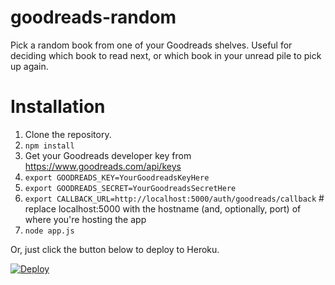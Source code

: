 # goodreads-random

Pick a random book from one of your Goodreads shelves. Useful for deciding which book to read next, or which book in your unread pile to pick up again.

# Installation

1. Clone the repository.
2. `npm install`
3. Get your Goodreads developer key from https://www.goodreads.com/api/keys
4. `export GOODREADS_KEY=YourGoodreadsKeyHere`
5. `export GOODREADS_SECRET=YourGoodreadsSecretHere`
6. `export CALLBACK_URL=http://localhost:5000/auth/goodreads/callback` # replace localhost:5000 with the hostname (and, optionally, port) of where you're hosting the app
7. `node app.js`

Or, just click the button below to deploy to Heroku.

[![Deploy](https://www.herokucdn.com/deploy/button.svg)](https://heroku.com/deploy)
